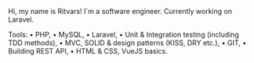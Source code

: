 Hi, my name is Ritvars!
I`m a software engineer. 
Currently working on Laravel.

Tools:
• PHP,
• MySQL,
• Laravel,
• Unit & Integration testing (including TDD methods),
• MVC, SOLID & design patterns (KISS, DRY etc.),
• GIT,
• Building REST API,
• HTML & CSS, VueJS basics.
